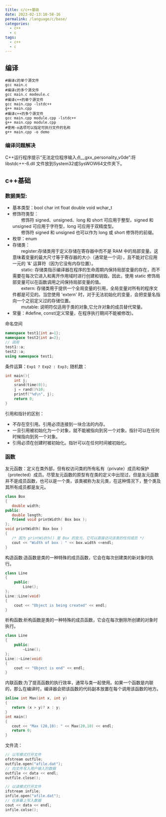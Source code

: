 ```yaml
---
title: c/c++基础
date: 2023-02-13:10-58-16
permalink: /language/c/base/
categories:
  - c++
  - c
tags:
  - c++
  - c
---
```


## 编译
```shell
#编译c的单个源文件
gcc main.c
#编译c的多个源文件
gcc main.c modeule.c
#编译c++的单个源文件
gcc main.cpp -lstdc++
g++ main.cpp
#编译c++的多个源文件
gcc main.cpp module.cpp -lstdc++
g++ main.cpp module.cpp
#使用-o选项可以指定可执行文件的名称
g++ main.cpp -o demo
```
### 编译问题解决
C++运行程序提示“无法定位程序输入点__gxx_personality_v0de”:将 libstdc++-6.dll 文件放到System32或SysWOW64文件夹下。
## c++基础
### 数据类型:
- 基本类型：bool char int float double void wchar_t
- 修饰符类型：  
&emsp;&emsp;修饰符 signed、unsigned、long 和 short 可应用于整型，signed 和 unsigned 可应用于字符型，long 可应用于双精度型。   
&emsp;&emsp;修饰符 signed 和 unsigned 也可以作为 long 或 short 修饰符的前缀。
- 枚举：enum
- 存储类：  
&emsp;&emsp;register:存储类用于定义存储在寄存器中而不是 RAM 中的局部变量。这意味着变量的最大尺寸等于寄存器的大小（通常是一个词），且不能对它应用一元的 '&' 运算符（因为它没有内存位置）。  
&emsp;&emsp;static: 存储类指示编译器在程序的生命周期内保持局部变量的存在，而不需要在每次它进入和离开作用域时进行创建和销毁。因此，使用 static 修饰局部变量可以在函数调用之间保持局部变量的值。  
&emsp;&emsp;extern: 存储类用于提供一个全局变量的引用，全局变量对所有的程序文件都是可见的。当您使用 'extern' 时，对于无法初始化的变量，会把变量名指向一个之前定义过的存储位置。  
&emsp;&emsp;mutable: 说明符仅适用于类的对象,它允许对象的成员替代常量。
- 常量：#define, const(定义常量，在程序执行期间不能被修改)。

命名空间
```c++
namespace test1{int a=1};
namespace test2{int a=2};
// 调用
test1::a;
test2::a;
using namespace test1;
```
条件运算：`Exp1 ? Exp2 : Exp3;`
随机数：
```c++
int main(){
    int j;
    srand(time(0));
    j = rand()%10;
    printf("%d\n", j);
    return 0;
}
```
引用和指针的区别：
- 不存在空引用。引用必须连接到一块合法的内存。
- 一旦引用被初始化为一个对象，就不能被指向到另一个对象。指针可以在任何时候指向到另一个对象。
- 引用必须在创建时被初始化。指针可以在任何时间被初始化。

### 函数
友元函数：定义在类外部，但有权访问类的所有私有（private）成员和保护（protected）成员。尽管友元函数的原型有在类的定义中出现过，但是友元函数并不是成员函数，也可以是一个类，该类被称为友元类，在这种情况下，整个类及其所有成员都是友元。
```c++
class Box
{
   double width;
public:
   double length;
   friend void printWidth( Box box );
};
void printWidth( Box box )
{
   /* 因为 printWidth() 是 Box 的友元，它可以直接访问该类的任何成员 */
   cout << "Width of box : " << box.width <<endl;
}
```
构造函数:造函数是类的一种特殊的成员函数，它会在每次创建类的新对象时执行。
```c++
class Line
{
    public:
        Line();
};
Line::Line(void)
{
    cout << "Object is being created" << endl;
}
```
析构函数:析构函数是类的一种特殊的成员函数，它会在每次删除所创建的对象时执行。
```c++
class Line
{
    public:
        ~Line();
};
Line::~Line(void)
{
    cout << "Object is end" << endl;
}
```
内联函数:为了提高函数的执行效率，通常与类一起使用。如果一个函数是内联的，那么在编译时，编译器会把该函数的代码副本放置在每个调用该函数的地方。
```c++
inline int Max(int x, int y)
{
   return (x > y)? x : y;
}
int main()
{
   cout << "Max (20,10): " << Max(20,10) << endl;
   return 0;
}
```
文件流：
```c++
// 以写模式打开文件
ofstream outfile;
outfile.open("afile.dat");
// 向文件写入用户输入的数据
outfile << data << endl;
outfile.close();

// 以读模式打开文件
ifstream infile; 
infile.open("afile.dat"); 
// 在屏幕上写入数据
cout << data << endl;
infile.colse();
```

